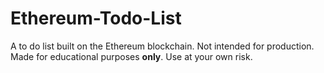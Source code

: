 # Ethereum-Todo-List
A to do list built on the Ethereum blockchain. Not intended for production. Made for educational purposes **only**. Use at your own risk.
